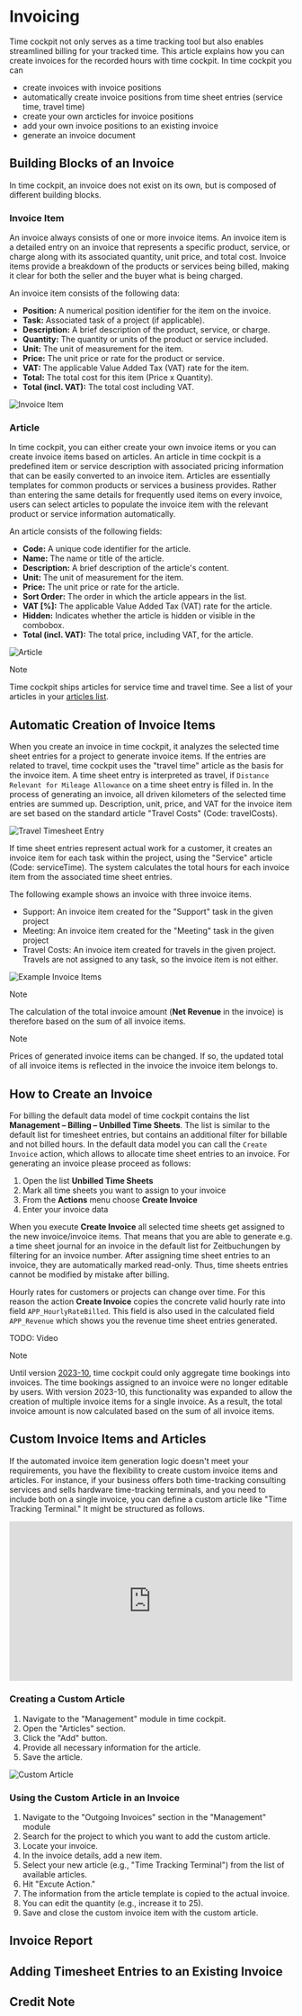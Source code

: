 # Invoicing

Time cockpit not only serves as a time tracking tool but also enables streamlined billing for your tracked time. This article explains how you can create invoices for the recorded hours with time cockpit. In time cockpit you can

* create invoices with invoice positions
* automatically create invoice positions from time sheet entries (service time, travel time)
* create your own arcticles for invoice positions
* add your own invoice positions to an existing invoice
* generate an invoice document

## Building Blocks of an Invoice

In time cockpit, an invoice does not exist on its own, but is composed of different building blocks. 

### Invoice Item

An invoice always consists of one or more invoice items. An invoice item is a detailed entry on an invoice that represents a specific product, service, or charge along with its associated quantity, unit price, and total cost. Invoice items provide a breakdown of the products or services being billed, making it clear for both the seller and the buyer what is being charged.

An invoice item consists of the following data:

- **Position:** A numerical position identifier for the item on the invoice.
- **Task:** Associated task of a project (if applicable).
- **Description:** A brief description of the product, service, or charge.
- **Quantity:** The quantity or units of the product or service included.
- **Unit:** The unit of measurement for the item.
- **Price:** The unit price or rate for the product or service.
- **VAT:** The applicable Value Added Tax (VAT) rate for the item.
- **Total:** The total cost for this item (Price x Quantity).
- **Total (incl. VAT):** The total cost including VAT.

![Invoice Item](images/invoice-item.png "Invoice Item")

### Article

In time cockpit, you can either create your own invoice items or you can create invoice items based on articles. An article in time cockpit is a predefined item or service description with associated pricing information that can be easily converted to an invoice item. Articles are essentially templates for common products or services a business provides. Rather than entering the same details for frequently used items on every invoice, users can select articles to populate the invoice item with the relevant product or service information automatically.

An article consists of the following fields:

- **Code:** A unique code identifier for the article.
- **Name:** The name or title of the article.
- **Description:** A brief description of the article's content.
- **Unit:** The unit of measurement for the item.
- **Price:** The unit price or rate for the article.
- **Sort Order:** The order in which the article appears in the list.
- **VAT [%]:** The applicable Value Added Tax (VAT) rate for the article. 
- **Hidden:** Indicates whether the article is hidden or visible in the combobox.
- **Total (incl. VAT):** The total price, including VAT, for the article.

![Article](images/article.png "Article")

> [!NOTE]
Time cockpit ships articles for service time and travel time. See a list of your articles in your [articles list](https://web.timecockpit.com/app/lists/entity/APP_Article).

## Automatic Creation of Invoice Items

When you create an invoice in time cockpit, it analyzes the selected time sheet entries for a project to generate invoice items. If the entries are related to travel, time cockpit uses the "travel time" article as the basis for the invoice item. A time sheet entry is interpreted as travel, if `Distance Relevant for Mileage Allowance` on a time sheet entry is filled in. In the process of generating an invoice, all driven kilometers of the selected time entries are summed up. Description, unit, price, and VAT for the invoice item are set based on the standard article "Travel Costs" (Code: travelCosts).

![Travel Timesheet Entry](images/travel-timesheet.png "Travel Timesheet Entry")

If time sheet entries represent actual work for a customer, it creates an invoice item for each task within the project, using the "Service" article (Code: serviceTime). The system calculates the total hours for each invoice item from the associated time sheet entries.

The following example shows an invoice with three invoice items.

* Support: An invoice item created for the "Support" task in the given project
* Meeting: An invoice item created for the "Meeting" task in the given project
* Travel Costs: An invoice item created for travels in the given project. Travels are not assigned to any task, so the invoice item is not either.

![Example Invoice Items](images/invoice-items-example.png "Example Invoice Items")

> [!NOTE]
The calculation of the total invoice amount (**Net Revenue** in the invoice) is therefore based on the sum of all invoice items. 

> [!NOTE]
Prices of generated invoice items can be changed. If so, the updated total of all invoice items is reflected in the invoice the invoice item belongs to.

## How to Create an Invoice

For billing the default data model of time cockpit contains the list **Management – Billing – Unbilled Time Sheets**. The list is similar to the default list for timesheet entries, but contains an additional filter for billable and not billed hours. In the default data model you can call the `Create Invoice` action, which allows to allocate time sheet entries to an invoice. For generating an invoice please proceed as follows:

1. Open the list **Unbilled Time Sheets**
1. Mark all time sheets you want to assign to your invoice
1. From the **Actions** menu choose **Create Invoice**
1. Enter your invoice data

When you execute **Create Invoice** all selected time sheets get assigned to the new invoice/invoice items. That means that you are able to generate e.g. a time sheet journal for an invoice in the default list for Zeitbuchungen by filtering for an invoice number. After assigning time sheet entries to an invoice, they are automatically marked read-only. Thus, time sheets entries cannot be modified by mistake after billing.

Hourly rates for customers or projects can change over time. For this reason the action **Create Invoice** copies the concrete valid hourly rate into field `APP_HourlyRateBilled`. This field is also used in the calculated field `APP_Revenue` which shows you the revenue time sheet entries generated.

TODO: Video

> [!NOTE]
Until version [2023-10](~/doc/release-notes/2023-10.md), time cockpit could only aggregate time bookings into invoices. The time bookings assigned to an invoice were no longer editable by users. With version 2023-10, this functionality was expanded to allow the creation of multiple invoice items for a single invoice. As a result, the total invoice amount is now calculated based on the sum of all invoice items.


## Custom Invoice Items and Articles

If the automated invoice item generation logic doesn't meet your requirements, you have the flexibility to create custom invoice items and articles. For instance, if your business offers both time-tracking consulting services and sells hardware time-tracking terminals, and you need to include both on a single invoice, you can define a custom article like "Time Tracking Terminal." It might be structured as follows.

<div style="padding:56.27% 0 0 0;position:relative;"><iframe src="https://player.vimeo.com/video/870320759?badge=0&amp;autopause=0&amp;player_id=0&amp;app_id=58479" frameborder="0" allow="autoplay; fullscreen; picture-in-picture" style="position:absolute;top:0;left:0;width:100%;height:100%;" title="custom-invoice-item"></iframe></div><script src="https://player.vimeo.com/api/player.js"></script>

### Creating a Custom Article

1. Navigate to the "Management" module in time cockpit.
2. Open the "Articles" section.
3. Click the "Add" button.
5. Provide all necessary information for the article.
8. Save the article.

![Custom Article](images/custom-article.png "Custom Article")

### Using the Custom Article in an Invoice

1. Navigate to the "Outgoing Invoices" section in the "Management" module
2.  Search for the project to which you want to add the custom article.
3.  Locate your invoice.
4.  In the invoice details, add a new item.
5.  Select your new article (e.g., "Time Tracking Terminal") from the list of available articles.
6.  Hit "Excute Action."
7.  The information from the article template is copied to the actual invoice.
8.  You can edit the quantity (e.g., increase it to 25).
9.  Save and close the custom invoice item with the custom article.

## Invoice Report

## Adding Timesheet Entries to an Existing Invoice

## Credit Note